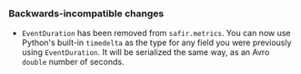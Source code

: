 ### Backwards-incompatible changes

- `EventDuration` has been removed from `safir.metrics`. You can now use Python's built-in `timedelta` as the type for any field you were previously using `EventDuration`. It will be serialized the same way, as an Avro `double` number of seconds.
